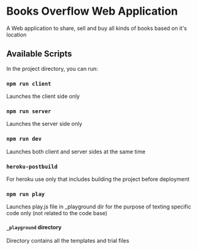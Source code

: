 # Books Overflow Web Application

A Web application to share, sell and buy all kinds of books based on it's location

## Available Scripts

In the project directory, you can run:

### `npm run client`

Launches the client side only

### `npm run server`

Launches the server side only

### `npm run dev`

Launches both client and server sides at the same time

### `heroku-postbuild`

For heroku use only that includes building the project before deployment

### `npm run play`

Launches play.js file in \_playground dir for the purpose of texting specific code only (not related to the code base)

#### `_playground` directory

Directory contains all the templates and trial files
